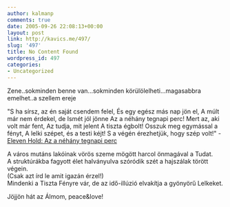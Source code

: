 ```yaml
---
author: kalmanp
comments: true
date: 2005-09-26 22:08:13+00:00
layout: post
link: http://kavics.me/497/
slug: '497'
title: No Content Found
wordpress_id: 497
categories:
- Uncategorized
---
```


Zene..sokminden benne van...sokminden körülölelheti...magasabbra emelhet..a szellem ereje




"S ha sírsz, az én saját csendem felel, És egy egész más nap jön el, A múlt már nem érdekel, de Ismét jól jönne Az a néhány tegnapi perc! Mert az, aki volt már fent, Az tudja, mit jelent A tiszta égbolt! Osszuk meg egymással a fényt, A lelki szépet, és a testi kéjt! S a végén érezhetjük, hogy szép volt!" - [Eleven Hold:  Az a néhány tegnapi perc](http://www.elevenhold.hu/)




A város mutáns lakóinak vörös szeme mögött harcol önmagával a Tudat.  
A struktúrákba fagyott élet halványulva szóródik szét a hajszálak törött végein.  
(Csak azt írd le amit igazán érzel!)  
Mindenki a Tiszta Fényre vár, de az idő-illúzió elvakítja a gyönyörű Lelkeket.




Jöjjön hát az Álmom, peace&love!



